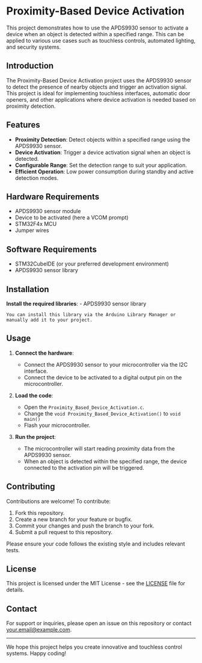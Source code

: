 # Proximity-Based Device Activation

 This project demonstrates how to use the APDS9930 sensor to activate a device when an object is detected within a specified range. This can be applied to various use cases such as touchless controls, automated lighting, and security systems.



## Introduction

The Proximity-Based Device Activation project uses the APDS9930 sensor to detect the presence of nearby objects and trigger an activation signal. This project is ideal for implementing touchless interfaces, automatic door openers, and other applications where device activation is needed based on proximity detection.

## Features

- **Proximity Detection**: Detect objects within a specified range using the APDS9930 sensor.
- **Device Activation**: Trigger a device activation signal when an object is detected.
- **Configurable Range**: Set the detection range to suit your application.
- **Efficient Operation**: Low power consumption during standby and active detection modes.

## Hardware Requirements

- APDS9930 sensor module
- Device to be activated (here a VCOM prompt)
- STM32F4x MCU
- Jumper wires

## Software Requirements

- STM32CubeIDE (or your preferred development environment)
- APDS9930 sensor library

## Installation


 **Install the required libraries**:
    - APDS9930 sensor library

    You can install this library via the Arduino Library Manager or manually add it to your project.

## Usage

1. **Connect the hardware**:
    - Connect the APDS9930 sensor to your microcontroller via the I2C interface.
    - Connect the device to be activated to a digital output pin on the microcontroller.

2. **Load the code**:
    - Open the `Proximity_Based_Device_Activation.c`.
    - Change the `void Proximity_Based_Device_Activation()` to `void main()`
    - Flash your microcontroller.

3. **Run the project**:
    - The microcontroller will start reading proximity data from the APDS9930 sensor.
    - When an object is detected within the specified range, the device connected to the activation pin will be triggered.


## Contributing

Contributions are welcome! To contribute:

1. Fork this repository.
2. Create a new branch for your feature or bugfix.
3. Commit your changes and push the branch to your fork.
4. Submit a pull request to this repository.

Please ensure your code follows the existing style and includes relevant tests.

## License

This project is licensed under the MIT License - see the [LICENSE](LICENSE) file for details.

## Contact

For support or inquiries, please open an issue on this repository or contact [your.email@example.com](mailto:your.email@example.com).

---

We hope this project helps you create innovative and touchless control systems. Happy coding!
